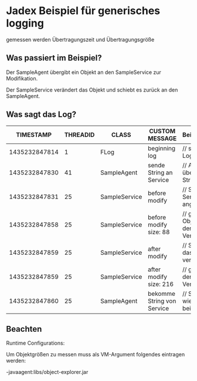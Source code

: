 # Jadex Beispiel für generisches logging
gemessen werden Übertragungszeit und Übertragungsgröße





## Was passiert im Beispiel?

Der SampleAgent übergibt ein Objekt an den SampleService zur Modifikation.

Der SampleService verändert das Objekt und schiebt es zurück an den SampleAgent.

## Was sagt das Log?

TIMESTAMP | THREADID | CLASS| CUSTOM MESSAGE | Beischreibung
-------------|-------------|-------------|-------------|-------------
1435232847814|1|FLog|beginning log                      |// start des Logfiles
1435232847830|41|SampleAgent|sende String an Service    |// Agent überträgt den String
1435232847831|25|SampleService|before modify            |// String ist am Service angekommen
1435232847858|25|SampleService|before modify size: 88   |// größe des Objektes vor der Veränderung
1435232847859|25|SampleService|after modify             |// Service hat das Objekt verändert
1435232847859|25|SampleService|after modify size: 216   |// größe nach der Veränderung
1435232847860|25|SampleAgent|bekomme String von Service |// String ist wieder zurück beim Agenten




## Beachten 
Runtime Configurations:

Um Objektgrößen zu messen muss als VM-Argument folgendes eintragen werden:

-javaagent:libs/object-explorer.jar

